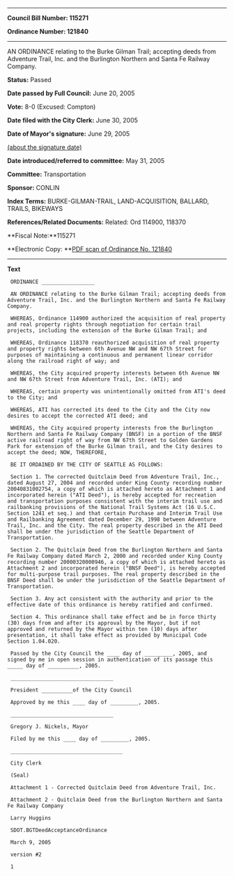 

********

**Council Bill Number: 115271**
   
**Ordinance Number: 121840**
********

 AN ORDINANCE relating to the Burke Gilman Trail; accepting deeds from Adventure Trail, Inc. and the Burlington Northern and Santa Fe Railway Company.

**Status:** Passed
   
**Date passed by Full Council:** June 20, 2005
   
**Vote:** 8-0 (Excused: Compton)
   
**Date filed with the City Clerk:** June 30, 2005
   
**Date of Mayor's signature:** June 29, 2005
   
[(about the signature date)](/~public/approvaldate.htm)
   
   
   
**Date introduced/referred to committee:** May 31, 2005
   
**Committee:** Transportation
   
**Sponsor:** CONLIN
   
   
**Index Terms:** BURKE-GILMAN-TRAIL, LAND-ACQUISITION, BALLARD, TRAILS, BIKEWAYS

**References/Related Documents:** Related: Ord 114900, 118370

**Fiscal Note:**115271

**Electronic Copy: **[PDF scan of Ordinance No. 121840](/~archives/Ordinances/Ord_121840.pdf)

********

**Text**
   
```
 ORDINANCE _________________

 AN ORDINANCE relating to the Burke Gilman Trail; accepting deeds from Adventure Trail, Inc. and the Burlington Northern and Santa Fe Railway Company.

 WHEREAS, Ordinance 114900 authorized the acquisition of real property and real property rights through negotiation for certain trail projects, including the extension of the Burke Gilman Trail; and

 WHEREAS, Ordinance 118370 reauthorized acquisition of real property and property rights between 6th Avenue NW and NW 67th Street for purposes of maintaining a continuous and permanent linear corridor along the railroad right of way; and

 WHEREAS, the City acquired property interests between 6th Avenue NW and NW 67th Street from Adventure Trail, Inc. (ATI); and

 WHEREAS, certain property was unintentionally omitted from ATI's deed to the City; and

 WHEREAS, ATI has corrected its deed to the City and the City now desires to accept the corrected ATI deed; and

 WHEREAS, the City acquired property interests from the Burlington Northern and Santa Fe Railway Company (BNSF) in a portion of the BNSF active railroad right of way from NW 67th Street to Golden Gardens Park for extension of the Burke Gilman trail, and the City desires to accept the deed; NOW, THEREFORE,

 BE IT ORDAINED BY THE CITY OF SEATTLE AS FOLLOWS:

 Section 1. The corrected Quitclaim Deed from Adventure Trail, Inc., dated August 27, 2004 and recorded under King County recording number 20040831002754, a copy of which is attached hereto as Attachment 1 and incorporated herein ("ATI Deed"), is hereby accepted for recreation and transportation purposes consistent with the interim trail use and railbanking provisions of the National Trail Systems Act (16 U.S.C. Section 1241 et seq.) and that certain Purchase and Interim Trail Use and Railbanking Agreement dated December 29, 1998 between Adventure Trail, Inc. and the City. The real property described in the ATI Deed shall be under the jurisdiction of the Seattle Department of Transportation.

 Section 2. The Quitclaim Deed from the Burlington Northern and Santa Fe Railway Company dated March 2, 2000 and recorded under King County recording number 20000320000946, a copy of which is attached hereto as Attachment 2 and incorporated herein ("BNSF Deed"), is hereby accepted for multi-purpose trail purposes. The real property described in the BNSF Deed shall be under the jurisdiction of the Seattle Department of Transportation.

 Section 3. Any act consistent with the authority and prior to the effective date of this ordinance is hereby ratified and confirmed.

 Section 4. This ordinance shall take effect and be in force thirty (30) days from and after its approval by the Mayor, but if not approved and returned by the Mayor within ten (10) days after presentation, it shall take effect as provided by Municipal Code Section 1.04.020.

 Passed by the City Council the ____ day of _________, 2005, and signed by me in open session in authentication of its passage this _____ day of __________, 2005.

 _________________________________

 President __________of the City Council

 Approved by me this ____ day of _________, 2005.

 _________________________________

 Gregory J. Nickels, Mayor

 Filed by me this ____ day of _________, 2005.

 ____________________________________

 City Clerk

 (Seal)

 Attachment 1 - Corrected Quitclaim Deed from Adventure Trail, Inc.

 Attachment 2 - Quitclaim Deed from the Burlington Northern and Santa Fe Railway Company

 Larry Huggins

 SDOT.BGTDeedAcceptanceOrdinance

 March 9, 2005

 version #2

 1

```
